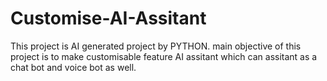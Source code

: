 # Customise-AI-Assitant
This project is AI generated project by PYTHON. main objective of this project is to make customisable feature AI assitant which can assitant as a chat bot and voice bot as well.
